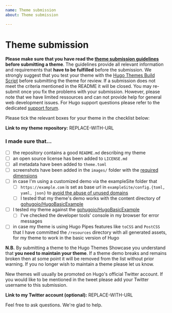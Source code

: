 ```yaml
---
name: Theme submission
about: Theme submission

---
```


# Theme submission

**Please make sure that you have read the [theme submission guidelines](https://github.com/gohugoio/hugoThemes/blob/master/README.md#adding-a-theme-to-the-list) before submitting a theme**. The guidelines provide all relevant information and requirements that **have to be fulfilled** before the submission. We strongly suggest that you test your theme with the [Hugo Themes Build Script](https://github.com/gohugoio/hugoThemes/blob/master/README.md#testing-a-theme-with-the-hugo-themes-website-build-script) before submitting the theme for review. If a submission does not meet the criteria mentioned in the README it will be closed. You may re-submit once you fix the problems with your submission. However, please note that we have limited ressources and can not provide help for general web development issues. For Hugo support questions please refer to the dedicated [support forum](https://discourse.gohugo.io/).

Please tick the relevant boxes for your theme in the checklist below:

**Link to my theme repository:** REPLACE-WITH-URL

### I made sure that...

- [ ] the repository contains a good `README.md` describing my theme
- [ ] an open source license has been added to `LICENSE.md`
- [ ] all metadata have been added to `theme.toml`
- [ ] screenshots have been added in the `images/` folder with the [required dimensions](https://github.com/gohugoio/hugoThemes/blob/master/README.md#media)
- [ ] in case I'm using a customized demo via the exampleSite folder that
    - [ ] `https://example.com` is set as base url in `exampleSite/config.{toml, yaml, json}` to [avoid the abuse of unused domains](https://github.com/gohugoio/hugo/issues/2575)
    - [ ] I tested that my theme's demo works with the content directory of [gohugoio/HugoBasicExample](https://github.com/gohugoio/hugoBasicExample/tree/master/content)
- [ ] I tested my theme against the [gohugoio/HugoBasicExample](https://github.com/gohugoio/HugoBasicExample)
    - [ ] I've checked the developer tools' console in my browser for error messages
- [ ] in case my theme is using Hugo Pipes features like `toCSS` and `PostCSS` that I have committed the `/resources` directory with all generated assets, for my theme to work in the basic version of Hugo

**N.B.** By submitting a theme to the Hugo Themes Showcase you understand that **you need to maintain your theme**. If a theme demo breaks and remains broken then at some point it will be removed from the list without prior warning. If you no longer wish to maintain a theme please let us know.

New themes will usually be promoted on Hugo's official Twitter account. If you would like to be mentioned in the tweet please add your Twitter username to this submission.

**Link to my Twitter account (optional):** REPLACE-WITH-URL

Feel free to ask questions. We're glad to help.
